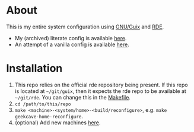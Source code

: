 # About
This is my entire system configuration using [GNU/Guix](https://guix.gnu.org/) and [RDE](https://sr.ht/abcdw/rde/).
- My (archived) literate config is available [here](https://github.com/minikN/guix/tree/literate).
- An attempt of a vanilla config is available [here](https://github.com/minikN/guix/tree/vanilla).

# Installation
1. This repo relies on the official rde repository being present. If this repo is located at `~/git/guix`, then it expects the rde repo to be available at `~/git/rde`. You can change this in the [Makefile](https://github.com/minikN/guix/blob/main/Makefile#L4).
2. `cd /path/to/this/repo`
3. `make <machine>-<system/home>-<build/reconfigure>`, e.g. `make geekcave-home-reconfigure`.
4. (optional) Add new machines [here](https://github.com/minikN/guix/blob/main/config.scm#L236-L253).
